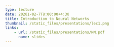 ```yaml
---
type: lecture
date: 20201-02-7T8:00:00+4:30
title: Introduction to Neural Networks
thumbnail: /static_files/presentations/lec1.png
links: 
    - url: /static_files/presentations/NN.pdf
      name: slides
---
```

